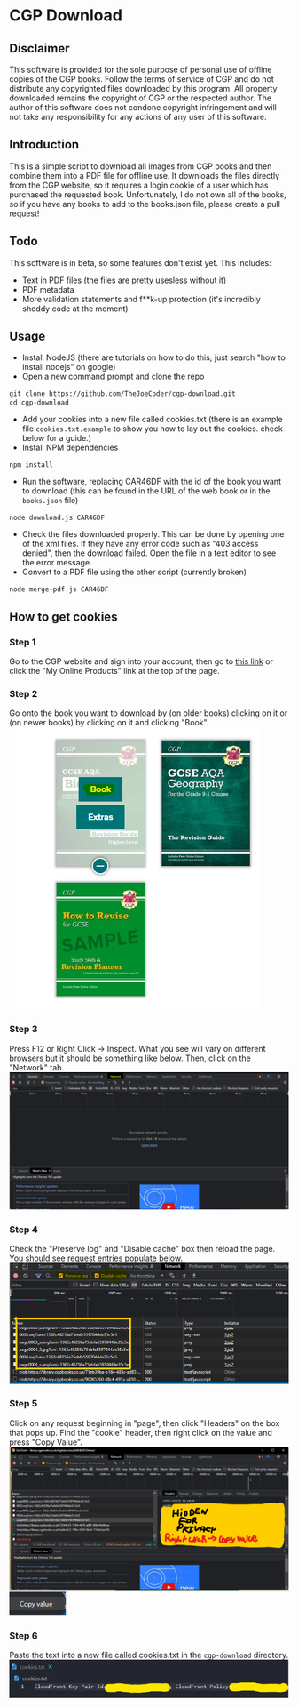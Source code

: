 # CGP Download
## Disclaimer
This software is provided for the sole purpose of personal use of offline copies of the CGP books. Follow the terms of service of CGP and do not distribute any copyrighted files downloaded by this program. All property downloaded remains the copyright of CGP or the respected author. The author of this software does not condone copyright infringement and will not take any responsibility for any actions of any user of this software.

## Introduction
This is a simple script to download all images from CGP books and then combine them into a PDF file for offline use. It downloads the files directly from the CGP website, so it requires a login cookie of a user which has purchased the requested book. Unfortunately, I do not own all of the books, so if you have any books to add to the books.json file, please create a pull request!

## Todo
This software is in beta, so some features don't exist yet. This includes:
* Text in PDF files (the files are pretty usesless without it)
* PDF metadata
* More validation statements and f**k-up protection (it's incredibly shoddy code at the moment)

## Usage
* Install NodeJS (there are tutorials on how to do this; just search "how to install nodejs" on google)
* Open a new command prompt and clone the repo
```
git clone https://github.com/TheJoeCoder/cgp-download.git
cd cgp-download
```
* Add your cookies into a new file called cookies.txt (there is an example file `cookies.txt.example` to show you how to lay out the cookies. check below for a guide.)
* Install NPM dependencies
```
npm install
```
* Run the software, replacing CAR46DF with the id of the book you want to download (this can be found in the URL of the web book or in the `books.json` file)
```
node download.js CAR46DF
```
* Check the files downloaded properly. This can be done by opening one of the xml files. If they have any error code such as "403 access denied", then the download failed. Open the file in a text editor to see the error message.
* Convert to a PDF file using the other script (currently broken)
```
node merge-pdf.js CAR46DF
```

## How to get cookies
### Step 1
Go to the CGP website and sign into your account, then go to [this link](https://www.cgpbooks.co.uk/bookspacedemo) or click the "My Online Products" link at the top of the page.

### Step 2
Go onto the book you want to download by (on older books) clicking on it or (on newer books) by clicking on it and clicking "Book".
![Step 2](https://raw.githubusercontent.com/TheJoeCoder/cgp-download/master/docs-images/step2.png)

### Step 3
Press F12 or Right Click -> Inspect. What you see will vary on different browsers but it should be something like below. Then, click on the "Network" tab.
![Step 3](https://raw.githubusercontent.com/TheJoeCoder/cgp-download/master/docs-images/step3.png)

### Step 4
Check the "Preserve log" and "Disable cache" box then reload the page. You should see request entries populate below.
![Step 4](https://raw.githubusercontent.com/TheJoeCoder/cgp-download/master/docs-images/step4.png)

### Step 5
Click on any request beginning in "page", then click "Headers" on the box that pops up. Find the "cookie" header, then right click on the value and press "Copy Value".
![Step 5](https://raw.githubusercontent.com/TheJoeCoder/cgp-download/master/docs-images/step5.png)
![Step 5](https://raw.githubusercontent.com/TheJoeCoder/cgp-download/master/docs-images/step5-copyvalue.png)

### Step 6
Paste the text into a new file called cookies.txt in the `cgp-download` directory.
![Step 6](https://raw.githubusercontent.com/TheJoeCoder/cgp-download/master/docs-images/step6.png)